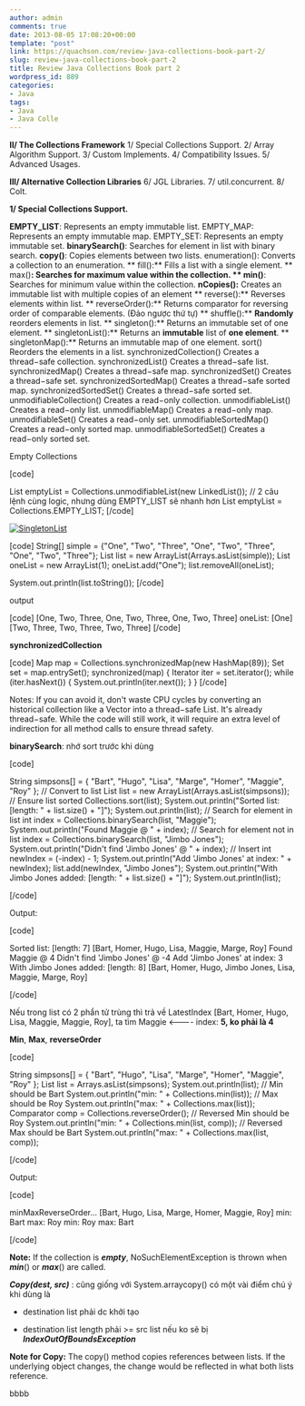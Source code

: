 ```yaml
---
author: admin
comments: true
date: 2013-08-05 17:08:20+00:00
template: "post"
link: https://quachson.com/review-java-collections-book-part-2/
slug: review-java-collections-book-part-2
title: Review Java Collections Book part 2
wordpress_id: 889
categories:
- Java
tags:
- Java
- Java Colle
---
```


**II/ The Collections Framework**
1/ Special Collections Support.
2/ Array Algorithm Support.
3/ Custom Implements.
4/ Compatibility Issues.
5/ Advanced Usages.

**III/ Alternative Collection Libraries**
6/ JGL Libraries.
7/ util.concurrent.
8/ Colt.

**1/ Special Collections Support.**

**EMPTY_LIST**: Represents an empty immutable list.
EMPTY_MAP: Represents an empty immutable map.
EMPTY_SET: Represents an empty immutable set.
**binarySearch()**: Searches for element in list with binary search.
**copy()**: Copies elements between two lists.
enumeration(): Converts a collection to an enumeration.
** fill():** Fills a list with a single element.
** max()**: Searches for maximum value within the collection.
** min()**: Searches for minimum value within the collection.
**nCopies():** Creates an immutable list with multiple copies of an element
** reverse():** Reverses elements within list.
** reverseOrder():** Returns comparator for reversing order of comparable elements. (Đảo ngược thứ tự)
** shuffle():** **Randomly** reorders elements in list.
** singleton():** Returns an immutable set of one element.
** singletonList():** Returns an **immutable** list of **one element**.
** singletonMap():** Returns an immutable map of one element.
sort() Reorders the elements in a list.
synchronizedCollection() Creates a thread−safe collection.
synchronizedList() Creates a thread−safe list.
synchronizedMap() Creates a thread−safe map.
synchronizedSet() Creates a thread−safe set.
synchronizedSortedMap() Creates a thread−safe sorted map.
synchronizedSortedSet() Creates a thread−safe sorted set.
unmodifiableCollection() Creates a read−only collection.
unmodifiableList() Creates a read−only list.
unmodifiableMap() Creates a read−only map.
unmodifiableSet() Creates a read−only set.
unmodifiableSortedMap() Creates a read−only sorted map.
unmodifiableSortedSet() Creates a read−only sorted set.

Empty Collections

[code]

List emptyList = Collections.unmodifiableList(new LinkedList());
// 2 câu lệnh cùng logic, nhưng dùng EMPTY_LIST sẽ nhanh hơn
List emptyList = Collections.EMPTY_LIST;
[/code]

[![SingletonList](http://quachson.files.wordpress.com/2013/08/singletonlist.png)](http://quachson.files.wordpress.com/2013/08/singletonlist.png)

[code]
String[] simple = {"One", "Two", "Three", "One", "Two", "Three", "One", "Two", "Three"};
List<String> list = new ArrayList<String>(Arrays.asList(simple));
List<String> oneList = new ArrayList<String>(1);
oneList.add("One");
list.removeAll(oneList);

System.out.println(list.toString());
[/code]

output

[code]
[One, Two, Three, One, Two, Three, One, Two, Three]
oneList: [One]
[Two, Three, Two, Three, Two, Three]
[/code]

**synchronizedCollection**

[code]
Map map = Collections.synchronizedMap(new HashMap(89));
Set set = map.entrySet();
synchronized(map) {
Iterator iter = set.iterator();
while (iter.hasNext()) {
System.out.println(iter.next());
}
}
[/code]

Notes: If you can avoid it, don't waste CPU cycles by converting an historical collection like a Vector into a thread−safe List. It's already thread−safe. While the code will still work, it will require an extra level of indirection for all method calls to ensure thread safety.

**binarySearch**: nhớ sort trước khi dùng

[code]

String simpsons[] = { "Bart", "Hugo", "Lisa", "Marge", "Homer", "Maggie", "Roy" };
// Convert to list
List<String> list = new ArrayList<String>(Arrays.asList(simpsons));
// Ensure list sorted
Collections.sort(list);
System.out.println("Sorted list: [length: " + list.size() + "]");
System.out.println(list);
// Search for element in list
int index = Collections.binarySearch(list, "Maggie");
System.out.println("Found Maggie @ " + index);
// Search for element not in list
index = Collections.binarySearch(list, "Jimbo Jones");
System.out.println("Didn't find 'Jimbo Jones' @ " + index);
// Insert
int newIndex = (-index) - 1;
System.out.println("Add 'Jimbo Jones' at index: " + newIndex);
list.add(newIndex, "Jimbo Jones");
System.out.println("With Jimbo Jones added: [length: " + list.size() + "]");
System.out.println(list);

[/code]

Output:

[code]

Sorted list: [length: 7]
[Bart, Homer, Hugo, Lisa, Maggie, Marge, Roy]
Found Maggie @ 4
Didn't find 'Jimbo Jones' @ -4
Add 'Jimbo Jones' at index: 3
With Jimbo Jones added: [length: 8]
[Bart, Homer, Hugo, Jimbo Jones, Lisa, Maggie, Marge, Roy]

[/code]

Nếu trong list có 2 phẩn tử trùng thì trả về LatestIndex
[Bart, Homer, Hugo, Lisa, Maggie, Maggie, Roy], ta tìm Maggie <---- index: **5, ko phải là 4**

**Min**, **Max**, **reverseOrder**

[code]

String simpsons[] = { "Bart", "Hugo", "Lisa", "Marge", "Homer", "Maggie", "Roy" };
List<String> list = Arrays.asList(simpsons);
System.out.println(list);
// Min should be Bart
System.out.println("min: " + Collections.min(list));
// Max should be Roy
System.out.println("max: " + Collections.max(list));
Comparator comp = Collections.reverseOrder();
// Reversed Min should be Roy
System.out.println("min: " + Collections.min(list, comp));
// Reversed Max should be Bart
System.out.println("max: " + Collections.max(list, comp));

[/code]

Output:

[code]

minMaxReverseOrder...
[Bart, Hugo, Lisa, Marge, Homer, Maggie, Roy]
min: Bart
max: Roy
min: Roy
max: Bart

[/code]

**Note:** If the collection is _**empty**_, NoSuchElementException is thrown when _**min**_() or _**max**_() are called.

_**Copy(dest, src)**_ : cũng giống với System.arraycopy() có một vài điểm chú ý khi dùng là

+ destination list phải dc khởi tạo

+ destination list length phải >= src list nếu ko sẽ bị _**IndexOutOfBoundsException**_

**Note for Copy:** The copy() method copies references between lists. If the underlying object changes, the change would be reflected in what both lists reference.





bbbb
